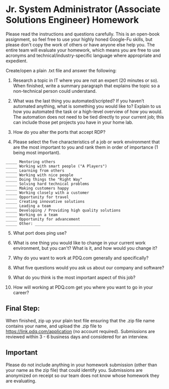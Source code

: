 # Jr. System Administrator (Associate Solutions Engineer) Homework

Please read the instructions and questions carefully. This is an open-book assignment, so feel free to use your highly honed Google-Fu skills, but please don't copy the work of others or have anyone else help you. The entire team will evaluate your homework, which means you are free to use acronyms and technical/industry-specific language where appropriate and expedient.

Create/open a plain .txt file and answer the following:

1. Research a topic in IT where you are not an expert (20 minutes or so). When finished, write a summary paragraph that explains the topic so a non-technical person could understand.

2. What was the last thing you automated/scripted? If you haven’t automated anything, what is something you would like to? Explain to us how you automated the task or a high-level overview of how you would. The automation does not need to be tied directly to your current job; this can include those pet projects you have in your home lab.

3. How do you alter the ports that accept RDP?

4. Please select the five characteristics of a job or work environment that are the most important to you and rank them in order of importance (1 being most important).

 ```_____ Using interesting new technologies
_____ Mentoring others
_____ Working with smart people ("A Players")
_____ Learning from others
_____ Working with nice people
_____ Doing things the "Right Way"
_____ Solving hard technical problems
_____ Making customers happy
_____ Working closely with a customer
_____ Opportunity for travel
_____ Creating innovative solutions
_____ Leading a team
_____ Developing / Providing high quality solutions
_____ Working on a team
_____ Opportunity for advancement
_____ Other: _____________________________
```

5. What port does ping use?

6. What is one thing you would like to change in your current work environment, but you can't? What is it, and how would you change it?

7. Why do you want to work at PDQ.com generally and specifically?

8. What five questions would you ask us about our company and software?

9. What do you think is the most important aspect of this job?

10. How will working at PDQ.com get you where you want to go in your career?

## Final Step:
When finished, zip up your plain text file ensuring that the .zip file name contains your name, and upload the .zip file to https://link.pdq.com/application (no account required). Submissions are reviewed within 3 - 6 business days and considered for an interview.

## Important
Please do not include anything in your homework submission (other than your name as the zip file) that could identify you. Submissions are anonymized on receipt so our team does not know whose homework they are evaluating.
